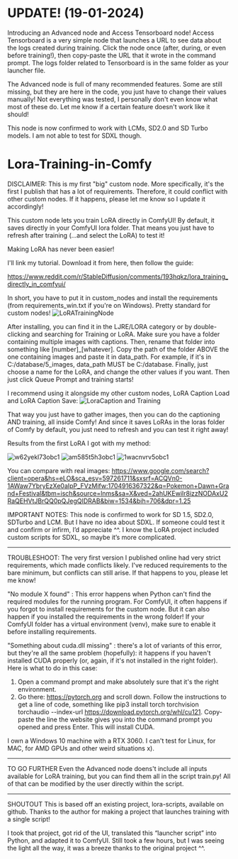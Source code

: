 
# UPDATE! (19-01-2024)
Introducing an Advanced node and Access Tensorboard node!
Access Tensorboard is a very simple node that launches a URL to see data about the logs created during training. Click the node once (after, during, or even before training!), then copy-paste the URL that it wrote in the command prompt. The logs folder related to Tensorboard is in the same folder as your launcher file.

The Advanced node is full of many recommended features. Some are still missing, but they are here in the code, you just have to change their values manually! Not everything was tested, I personally don't even know what most of these do. Let me know if a certain feature doesn't work like it should!

This node is now confirmed to work with LCMs, SD2.0 and SD Turbo models. I am not able to test for SDXL though.





# Lora-Training-in-Comfy

DISCLAIMER: This is my first "big" custom node. More specifically, it's the first I publish that has a lot of requirements. Therefore, it could conflict with other custom nodes. If it happens, please let me know so I update it accordingly!

This custom node lets you train LoRA directly in ComfyUI! By default, it saves directly in your ComfyUI lora folder. That means you just have to refresh after training (...and select the LoRA) to test it!


Making LoRA has never been easier!

I'll link my tutorial. Download it from here, then follow the guide:

https://www.reddit.com/r/StableDiffusion/comments/193hqkz/lora_training_directly_in_comfyui/

In short, you have to put it in custom_nodes and install the requirements (from requirements_win.txt if you're on Windows). Pretty standard for custom nodes!
![LoRATrainingNode](https://github.com/LarryJane491/Lora-Training-in-Comfy/assets/156431112/ff9453a7-498e-4e26-a2b9-003f9667cbb2)

After installing, you can find it in the LJRE/LORA category or by double-clicking and searching for Training or LoRA.
Make sure you have a folder containing multiple images with captions.
Then, rename that folder into something like [number]_[whatever].
Copy the path of the folder ABOVE the one containing images and paste it in data_path. For example, if it's in C:/database/5_images, data_path MUST be C:/database.
Finally, just choose a name for the LoRA, and change the other values if you want. Then just click Queue Prompt and training starts!

I recommend using it alongside my other custom nodes, LoRA Caption Load and LoRA Caption Save:
![LoraCaption and Training](https://github.com/LarryJane491/Lora-Training-in-Comfy/assets/156431112/bd53593b-88f9-4a69-b4ff-5cad1b40294f)

That way you just have to gather images, then you can do the captioning AND training, all inside Comfy! And since it saves LoRAs in the loras folder of Comfy by default, you just need to refresh and you can test it right away!

Results from the first LoRA I got with my method:

![w62yekl73obc1](https://github.com/LarryJane491/Lora-Training-in-Comfy/assets/156431112/480b5b7b-d6af-4472-a476-8f2fb94dfe0e)
![am585t5h3obc1](https://github.com/LarryJane491/Lora-Training-in-Comfy/assets/156431112/0acad9ef-23c0-490b-a2c0-f65fdfc4f1ad)
![1wacnvrv5obc1](https://github.com/LarryJane491/Lora-Training-in-Comfy/assets/156431112/9fbe23da-fee1-4107-be00-d726bcf9bd07)


You can compare with real images:
https://www.google.com/search?client=opera&hs=eLO&sca_esv=597261711&sxsrf=ACQVn0-1AWaw7YbryEzXe0aIpP_FVzMifw:1704916367322&q=Pokemon+Dawn+Grand+Festival&tbm=isch&source=lnms&sa=X&ved=2ahUKEwiIr8izzNODAxU2RaQEHVtJBrQQ0pQJegQIDRAB&biw=1534&bih=706&dpr=1.25



IMPORTANT NOTES:
This node is confirmed to work for SD 1.5, SD2.0, SDTurbo and LCM.
But I have no idea about SDXL. If someone could test it and confirm or infirm, I’d appreciate ^^. I know the LoRA project included custom scripts for SDXL, so maybe it’s more complicated.

----

TROUBLESHOOT:
The very first version I published online had very strict requirements, which made conflicts likely. I've reduced requirements to the bare minimum, but conflicts can still arise. If that happens to you, please let me know!

"No module X found" : This error happens when Python can't find the required modules for the running program. For ComfyUI, it often happens if you forgot to install requirements for the custom node.
But it can also happen if you installed the requirements in the wrong folder! If your ComfyUI folder has a virtual environment (venv), make sure to enable it before installing requirements.


"Something about cuda.dll missing" : there's a lot of variants of this error, but they're all the same problem (hopefully): it happens if you haven't installed CUDA properly (or, again, if it's not installed in the right folder). Here is what to do in this case:
1) Open a command prompt and make absolutely sure that it's the right environment.
2) Go there: https://pytorch.org and scroll down. Follow the instructions to get a line of code, something like pip3 install torch torchvision torchaudio --index-url https://download.pytorch.org/whl/cu121. Copy-paste the line the website gives you into the command prompt you opened and press Enter. This will install CUDA.



I own a Windows 10 machine with a RTX 3060. I can't test for Linux, for MAC, for AMD GPUs and other weird situations x).




----

TO GO FURTHER
Even the Advanced node doens't include all inputs available for LoRA training, but you can find them all in the script train.py! All of that can be modified by the user directly within the script.


----
SHOUTOUT
This is based off an existing project, lora-scripts, available on github. Thanks to the author for making a project that launches training with a single script!

I took that project, got rid of the UI, translated this “launcher script” into Python, and adapted it to ComfyUI. Still took a few hours, but I was seeing the light all the way, it was a breeze thanks to the original project ^^.
